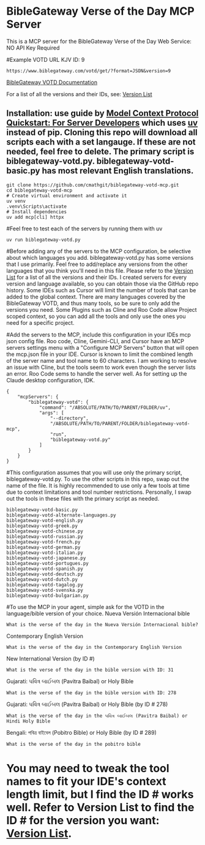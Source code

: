 # BibleGateway Verse of the Day MCP Server

This is a MCP server for the BibleGateway Verse of the Day Web Service: NO API Key Required

#Example VOTD URL KJV ID: 9
```
https://www.biblegateway.com/votd/get/?format=JSON&version=9
```

[BibleGateway VOTD Documentation](https://www.biblegateway.com/share/#versehtml)

For a list of all the versions and their IDs, see:
[Version List](https://www.biblegateway.com/usage/linking/versionslist/)

## Installation: use guide by [Model Context Protocol Quickstart: For Server Developers](https://modelcontextprotocol.io/quickstart/server) which uses [uv](https://docs.astral.sh/uv/getting-started/installation/) instead of pip. Cloning this repo will download all scripts each with a set langauge. If these are not needed, feel free to delete. The primary script is biblegateway-votd.py. biblegateway-votd-basic.py has most relevant English translations.
```
git clone https://github.com/cmathgit/biblegateway-votd-mcp.git
cd biblegateway-votd-mcp
# Create virtual environment and activate it
uv venv
.venv\Scripts\activate
# Install dependencies
uv add mcp[cli] httpx
```
#Feel free to test each of the servers by running them with uv
```
uv run biblegateway-votd.py
```

#Before adding any of the servers to the MCP configuration, be selective about which languages you add. biblegateway-votd.py has some versions that I use primarily. Feel free to add/replace any versions from the other languages that you think you'll need in this file. Please refer to the [Version List](https://www.biblegateway.com/usage/linking/versionslist/) for a list of all the versions and their IDs. I created servers for every version and language available, so you can obtain those via the GitHub repo history. Some IDEs such as Cursor will limit the number of tools that can be added to the global context. There are many languages covered by the BibleGateway VOTD, and thus many tools, so be sure to only add the versions you need. Some Plugins such as Cline and Roo Code allow Project scoped context, so you can add all the tools and only use the ones you need for a specific project.

#Add the servers to the MCP, include this configuration in your IDEs mcp json config file. Roo code, Cline, Gemini-CLI, and Cursor have an MCP servers settings menu with a "Configure MCP Servers" button that will open the mcp.json file in your IDE. Cursor is known to limit the combined length of the server name and tool name to 60 characters. I am working to resolve an issue with Cline, but the tools seem to work even though the server lists an error. Roo Code sems to handle the server well. As for setting up the Claude desktop configuration, IDK.
```
{
    "mcpServers": {
        "biblegateway-votd": {
            "command": "/ABSOLUTE/PATH/TO/PARENT/FOLDER/uv",
            "args": [
                "--directory",
                "/ABSOLUTE/PATH/TO/PARENT/FOLDER/biblegateway-votd-mcp",
                "run",
                "biblegateway-votd.py"
            ]
        }
    }
}
```

#This configuration assumes that you will use only the primary script, biblegateway-votd.py. To use the other scripts in this repo, swap out the name of the file. It is highly recommended to use only a few tools at time due to context limitations and tool number restrictions. Personally, I swap out the tools in these files with the primary script as needed.
```
biblegateway-votd-basic.py
biblegateway-votd-alternate-languages.py
biblegateway-votd-english.py
biblegateway-votd-greek.py
biblegateway-votd-chinese.py
biblegateway-votd-russian.py
biblegateway-votd-french.py
biblegateway-votd-german.py
biblegateway-votd-italian.py
biblegateway-votd-japanese.py
biblegateway-votd-portugues.py
biblegateway-votd-spanish.py
biblegateway-votd-deutsch.py
biblegateway-votd-dutch.py
biblegateway-votd-tagalog.py
biblegateway-votd-svenska.py
biblegateway-votd-bulgarian.py
```

#To use the MCP in your agent, simple ask for the VOTD in the language/bible version of your choice.
Nueva Versión Internacional bible
```
What is the verse of the day in the Nueva Versión Internacional bible?
```
Contemporary English Version
```
What is the verse of the day in the Contemporary English Version
```
New International Version (by ID #)
```
What is the verse of the day in the bible version with ID: 31
```
Gujarati: પવિત્ર બાઈબલ (Pavitra Baibal) or Holy Bible 
```
What is the verse of the day in the bible version with ID: 278
```
Gujarati: પવિત્ર બાઈબલ (Pavitra Baibal) or Holy Bible (by ID # 278)
```
What is the verse of the day in the પવિત્ર બાઈબલ (Pavitra Baibal) or Hindi Holy Bible
```
Bengali: পবিত্র বাইবেল (Pobitro Bible) or Holy Bible (by ID # 289)
```
What is the verse of the day in the pobitro bible
```

# You may need to tweak the tool names to fit your IDE's context length limit, but I find the ID # works well. Refer to Version List to find the ID # for the version you want: [Version List](https://www.biblegateway.com/usage/linking/versionslist/).

